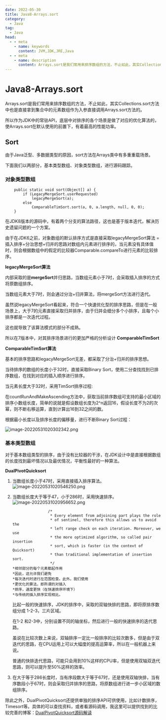 ```yaml
---
date: 2022-05-30
title: Java8-Arrays.sort
category:
  - Java
tag:
  - Java
head:
  - - meta
    - name: keywords
      content: JVM,JDK,JRE,Java
  - - meta
    - name: description
      content: Arrays.sort是我们常用来排序数组的方法，不止如此，其实Collections.sort方法中也是直接拿...
---
```

# Java8-Arrays.sort
Arrays.sort是我们常用来排序数组的方法，不止如此，其实Collections.sort方法中也是直接拿到集合中的元素数组作为入参直接调用Arrays.sort方法的。

所以作为JDK中的常驻API，底层中对排序的各个场景是做了对应的优化算法的，使Arrays.sort在默认使用的前置下，有着最高的性能功率。
## Sort

由于Java泛型、多数据类型的原因，sort方法在Arrays类中有多重重载场景。

下面我们以两部分，基本类型数组、对象类型数组，进行源码跟踪。

### 对象类型数组

```
    public static void sort(Object[] a) {
        if (LegacyMergeSort.userRequested)
            legacyMergeSort(a);
        else
            ComparableTimSort.sort(a, 0, a.length, null, 0, 0);
    }
```

在JDK8版本的源码中，有着两个分支的算法路径，这也是基于版本迭代，解决历史遗留问题的一个方案。

由于在JDK6之前，对象数组的默认排序方式是直接采取legacyMergeSort算法 = 插入排序+分治思想+归并的思路对数组内元素进行排序的，当元素没有具体值时，则会根据数组中的假定的比较器Comparable.compareTo进行元素的比较排序。

**legacyMergeSort算法**

内部采取的是**mergeSort**并归思路，当数组元素小于7时，会采取插入排序的方式将原数组排序。

当数组元素大于7时，则会通过分治+归并算法，将mergeSort方法进行迭代。

虽然说legacyMergeSort看起来，符合一个快速优化型的排序思路，但是在一般场景上，大于7的元素直接采取归并排序，由于归并会细分多个小排序，且每个小排序都是一次迭代过程。

这也就导致了该算法模式的部分不成熟。

所以在7版本中，对其排序场景进行的更加严格的分析设计 **ComparableTimSort**

**ComparableTimSort算法**

基本的排序思路和legacyMergeSort无差，都采取了分治+归并的排序思想。

当待排序的数组的长度小于32时，直接采取Binary Sort，使用二分查找找到已排序数组，在找到对应的插入顺序进行排序。

当元素长度大于32时，采用TimSort排序过程:

在countRunAndMakeAscending方法中，获取当前排序数组可支持的最小区域的排序小数组长度，简单的说就是假设数组长度为2^n返回16，假设长度不为2的次幂，则不断右移运算，直到计算出16到32之间的数。

根据最小长度以及排序长度的偏移量，进行不断Binary Sort过程：

![image-20220531020302342.png](https://leyuna-blog-img.oss-cn-hangzhou.aliyuncs.com/image/2022-05-31/image-20220531020302342.png)

### 基本类型数组

对于基本数组类型的排序，由于没有比较器的干涉，在JDK设计中是直接根据数组的长度找到最坏情况以及最优情况，平衡性最好的一种算法。

**DualPivotQuicksort**

1. 当数组长度小于47时，采用直接插入排序算法。
![image-20220531020546250.png](https://leyuna-blog-img.oss-cn-hangzhou.aliyuncs.com/image/2022-05-31/image-20220531020546250.png)

2. 当数组长度大于等于47，小于286时，采用快速排序。
![image-20220531020956652.png](https://leyuna-blog-img.oss-cn-hangzhou.aliyuncs.com/image/2022-05-31/image-20220531020956652.png)

   ```
                   /*
                    * Every element from adjoining part plays the role
                    * of sentinel, therefore this allows us to avoid the
                    * left range check on each iteration. Moreover, we use
                    * the more optimized algorithm, so called pair insertion
                    * sort, which is faster (in the context of Quicksort)
                    * than traditional implementation of insertion sort.
                    */
   *相邻部分的每个元素都起作用
   *因此，这允许我们避免
   *每次迭代时进行左范围检查。此外，我们使用
   *更优化的算法，即所谓的对插入
   *排序，速度更快（在快速排序环境下）
   *与传统的插入排序实现相比。
   ```

   比起一般的快速排序，JDK的排序中，采取的双轴快排的思路，即将原排序数组分成 1-2-3，三片区域。

   在1-2 和2-3中，分别设置不同的轴坐标，然后进行一般的快速排序的迭代思路。

   虽说在比较次数上来说，双轴排序一定比一般排序的比较次数多，但是由于双迭代的思路，在CPU运用上可以大幅度的提高运算率，所以在一般机器上来说。

   普通的快排迭代思路，可能只会用到10%这样的CPU率，但是使用双轴双迭代思路，则可以提升至50%这样的效率。

3. 在大于等于286长度时，当有序段数大于等于67时，还是使用双轴快排，当有序数段小于67时，则会采取归并排序的思路，将原数组进行进一步小区域的数组排序。

除此之外，DualPivotQuicksort还提供单独的排序API可供使用，比如计数排序，Timesort等。具体的可以查找资料，或者看源码调用，我这里可以提供找到的比较完善的博客：[DualPivotQuicksort源码解读](https://blog.csdn.net/lyj1597374034/article/details/106720629)

